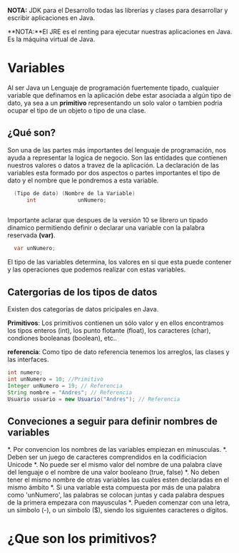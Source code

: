 **NOTA:** JDK para el Desarrollo todas las librerías y clases para desarrollar y escribir aplicaciones en Java.

**NOTA:**El JRE es el renting para ejecutar nuestras aplicaciones en Java. Es la máquina virtual de Java.

# Variables

Al ser Java un Lenguaje de programación fuertemente tipado, cualquier variable que definamos en la aplicación debe estar asociada a algún tipo de dato, ya sea a un __primitivo__ representando un solo valor o tambien podria ocupar el tipo de un objeto o tipo de una clase.

## ¿Qué son?

Son una de las partes más importantes del lenguaje de programación, nos ayuda a representar la logica de negocio. Son las entidades que contienen nuestros valores o datos a travez de la aplicación. La declaración de las variables esta formado por dos aspectos o partes importantes el tipo de dato y el nombre que le pondremos a esta variable.

```Java
  (Tipo de dato) (Nombre de la Variable)
      int             unNumero;
  
```
Importante aclarar que despues de la versión 10 se librero un tipado dinamico permitiendo definir o declarar una variable con la palabra reservada __(var)__.

```Java
  var unNumero;
```

El tipo de las variables determina, los valores en si que esta puede contener y las operaciones que podemos realizar con estas variables.


## Catergorias de los tipos de datos

Existen dos categorías de datos pricipales en Java.

__Primitivos__: Los primitivos contienen un sólo valor y en ellos encontramos los tipos enteros (int), los punto flotante (float), los caracteres (char), condiones booleanas (boolean), etc..

__referencia__: Como tipo de dato referencia tenemos los arreglos, las clases y las interfaces.


```Java
int numero;
int unNumero = 10; //Primitivo
Integer unNumero = 19; // Referencia
String nombre = "Andres"; // Referencia
Usuario usuario = new Usuario("Andres"); // Referencia
```

## Conveciones a seguir para definir nombres de variables

*. Por convencion los nombres de las variables empiezan en minusculas.
*. Deben ser un juego de caracteres comprendidos en la codificiacion Unicode
*. No puede ser el mismo valor del nombre de una palabra clave del lenguaje o el nombre de una valor booleano (true, false)
*. No deben tener el mismo nombre de otras variables las cuales esten declaradas en el mismo ámbito
*. Si una variable esta compuesta por más de una palabra como 'unNumero', las palabras se colocan juntas y cada palabra despues de la primera empezara con mayusculas
*. Pueden comenzar con una letra, un simbolo (-), o un simbolo ($), siendo los siguientes caracteres o dígitos.


# ¿Que son los primitivos?



